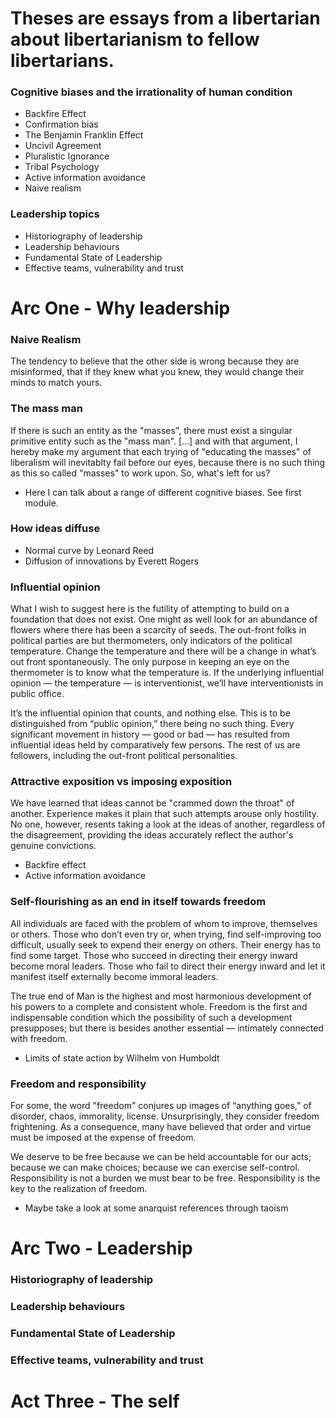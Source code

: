 # Theses are essays from a libertarian about libertarianism to fellow libertarians.

### Cognitive biases and the irrationality of human condition
* Backfire Effect
* Confirmation bias
* The Benjamin Franklin Effect
* Uncivil Agreement
* Pluralistic Ignorance
* Tribal Psychology
* Active information avoidance
* Naive realism

### Leadership topics
* Historiography of leadership
* Leadership behaviours
* Fundamental State of Leadership
* Effective teams, vulnerability and trust

# Arc One - Why leadership

### Naive Realism
The tendency to believe that the other side is wrong because they are misinformed, that if they knew what you knew, they would change their minds to match yours.

### The mass man
If there is such an entity as the "masses", there must exist a singular primitive entity such as the "mass man".
[...] and with that argument, I hereby make my argument that each trying of "educating the masses" of liberalism will inevitablty fail before our eyes, because there is no such thing as this so called "masses" to work upon. So, what's left for us?

 - Here I can talk about a range of different cognitive biases. See first module.

### How ideas diffuse
 - Normal curve by Leonard Reed
 - Diffusion of innovations by Everett Rogers

### Influential opinion
What I wish to suggest here is the futility of attempting to build on a foundation that does not exist. One might as well look for an abundance of flowers where there has been a scarcity of seeds. The out-front folks in political parties are but thermometers, only indicators of the political temperature. Change the temperature and there will be a change in what’s out front spontaneously. The only purpose in keeping an eye on the thermometer is to know what the temperature is. If the underlying influential opinion — the temperature — is interventionist, we’ll have interventionists in public office.

It’s the influential opinion that counts, and nothing else. This is to be distinguished from “public opinion,” there being no such thing. Every significant movement in history — good or bad — has resulted from influential ideas held by comparatively few persons. The rest of us are followers, including the out-front political personalities.

### Attractive exposition vs imposing exposition
We have learned that ideas cannot be "crammed down the throat" of another. Experience makes it plain that such attempts arouse only hostility. No one, however, resents taking a look at the ideas of another, regardless of the disagreement, providing the ideas accurately reflect the author's genuine convictions.

- Backfire effect
- Active information avoidance

### Self-flourishing as an end in itself towards freedom
All individuals are faced with the problem of whom to improve, themselves or others. Those who don’t even try or, when trying, find self-improving too difficult, usually seek to expend their energy on others. Their energy has to find some target. Those who succeed in directing their energy inward become moral leaders. Those who fail to direct their energy inward and let it manifest itself externally become immoral leaders.

The true end of Man is the highest and most harmonious development of his powers to a complete and consistent whole. Freedom is the first and indispensable condition which the possibility of such a development presupposes; but there is besides another essential — intimately connected with freedom.

 - Limits of state action by Wilhelm von Humboldt

### Freedom and responsibility
For some, the word "freedom" conjures up images of “anything goes,” of disorder, chaos, immorality, license. Unsurprisingly, they consider freedom frightening. As a consequence, many have believed that order and virtue must be imposed at the expense of freedom.

We deserve to be free because we can be held accountable for our acts; because we can make choices; because we can exercise self-control. Responsibility is not a burden we must bear to be free. Responsibility is the key to the realization of freedom.

 - Maybe take a look at some anarquist references through taoism

 # Arc Two - Leadership

### Historiography of leadership
### Leadership behaviours
### Fundamental State of Leadership
### Effective teams, vulnerability and trust

# Act Three - The self
 
